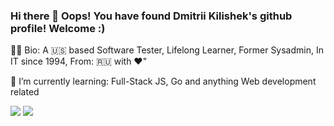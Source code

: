 ### Hi there 👋 Oops! You have found Dmitrii Kilishek's github profile! Welcome :)

<p>👨‍🦲 Bio: A 🇺🇸 based Software Tester, Lifelong Learner, Former Sysadmin, In IT since 1994, From: 🇷🇺 with ❤️"</p>
<p>🌱 I’m currently learning: Full-Stack JS, Go and anything Web development related 
<p>
  <a href="https://linkedin.com/in/dkilishek"><img src="https://img.shields.io/badge/LinkedIn-0077B5?style=for-the-badge&logo=linkedin&logoColor=white"></a>   
  <a href="https://twitter.com/DmitriiKilishek"><img src="https://img.shields.io/badge/Twitter-1DA1F2?style=for-the-badge&logo=twitter&logoColor=white"></a>
</p>
